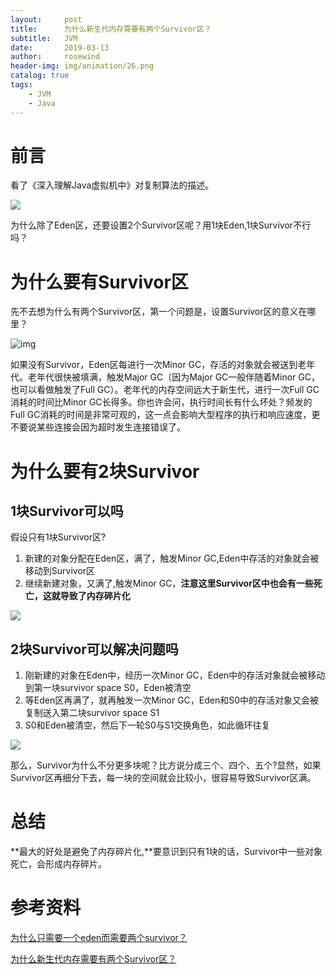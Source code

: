 ```yaml
---
layout:     post
title:      为什么新生代内存需要有两个Survivor区？
subtitle:   JVM
date:       2019-03-13
author:     rosewind
header-img: img/animation/26.png
catalog: true
tags:
    - JVM
    - Java
---
```


# 前言

看了《深入理解Java虚拟机中》对复制算法的描述。

![](https://ask.qcloudimg.com/http-save/yehe-1253030/dlnp64jof7.jpeg?imageView2/2/w/1620)

为什么除了Eden区，还要设置2个Survivor区呢？用1块Eden,1块Survivor不行吗？

# 为什么要有Survivor区

先不去想为什么有两个Survivor区，第一个问题是，设置Survivor区的意义在哪里？

![img](https://ask.qcloudimg.com/http-save/yehe-1253030/3hr49e0np3.jpeg?imageView2/2/w/1620)

如果没有Survivor，Eden区每进行一次Minor GC，存活的对象就会被送到老年代。老年代很快被填满，触发Major GC（因为Major GC一般伴随着Minor GC，也可以看做触发了Full GC）。老年代的内存空间远大于新生代，进行一次Full GC消耗的时间比Minor GC长得多。你也许会问，执行时间长有什么坏处？频发的Full GC消耗的时间是非常可观的，这一点会影响大型程序的执行和响应速度，更不要说某些连接会因为超时发生连接错误了。

# 为什么要有2块Survivor

## 1块Survivor可以吗

假设只有1块Survivor区?

1. 新建的对象分配在Eden区，满了，触发Minor GC,Eden中存活的对象就会被移动到Survivor区
2. 继续新建对象，又满了,触发Minor GC，**注意这里Survivor区中也会有一些死亡，这就导致了内存碎片化**

![](https://ask.qcloudimg.com/http-save/yehe-1253030/lv4f8q5wjt.png?imageView2/2/w/1620)

## 2块Survivor可以解决问题吗

1. 刚新建的对象在Eden中，经历一次Minor GC，Eden中的存活对象就会被移动到第一块survivor space S0，Eden被清空
2. 等Eden区再满了，就再触发一次Minor GC，Eden和S0中的存活对象又会被复制送入第二块survivor space S1
3. S0和Eden被清空，然后下一轮S0与S1交换角色，如此循环往复

![](https://ask.qcloudimg.com/http-save/yehe-1253030/z47mtf1lb9.png?imageView2/2/w/1620)

那么，Survivor为什么不分更多块呢？比方说分成三个、四个、五个?显然，如果Survivor区再细分下去，每一块的空间就会比较小，很容易导致Survivor区满。

# 总结

**最大的好处是避免了内存碎片化,**要意识到只有1块的话，Survivor中一些对象死亡，会形成内存碎片。

# 参考资料

[为什么只需要一个eden而需要两个survivor？](https://blog.csdn.net/qq_35181209/article/details/78033329)

[为什么新生代内存需要有两个Survivor区？](https://cloud.tencent.com/developer/article/1181675)